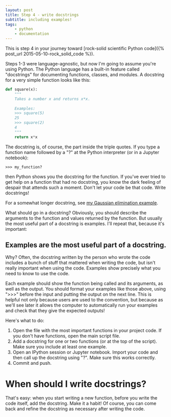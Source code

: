 ```yaml
---
layout: post
title: Step 4 - write docstrings 
subtitle: including examples!
tags:
    - python
    - documentation
---
```


This is step 4 in your journey toward [rock-solid scientific Python code]({% post_url 2015-05-10-rock_solid_code %}).

Steps 1-3 were language-agnostic, but now I'm going to assume you're using Python.  The Python language has a built-in feature called "docstrings" for documenting functions, classes, and modules.  A docstring for a very simple function looks like this:

``` python
def square(x):
    """
    Takes a number x and returns x*x.
    
    Examples:
    >>> square(5)
    25
    >>> square(2)
    4
    """
    return x*x
```

The docstring is, of course, the part inside the triple quotes.  If you type a function name followed by a "?" at the Python interpreter (or in a Jupyter notebook):

    >>> my_function?
    
then Python shows you the docstring for the function.  If you've ever tried to get help on a function that had no docstring, you know the dark feeling of despair that attends such a moment.  Don't let your code be that code.  Write docstrings!

For a somewhat longer docstring, see [my Gaussian elimination example](https://github.com/ketch/rock-solid-code-demo/blob/master/factor.py).  

What should go in a docstring?  Obviously, you should describe the arguments to the function and values returned by the function.  But usually the most useful part of a docstring is examples.  I'll repeat that, because it's important:

## Examples are the most useful part of a docstring.

Why?  Often, the docstring written by the person who wrote the code includes a bunch of stuff that mattered  when writing the code, but isn't really important when using the code.  Examples show precisely what you need to know to use the code.

Each example should show the function being called and its arguments, as well as the output.  You should format your examples like those above, using ">>>" before the input and putting the output on the next line.  This is helpful not only because users are used to the convention, but because as we'll see later it allows the computer to automatically run your examples and check that they give the expected outputs!

Here's what to do:

1. Open the file with the most important functions in your project code.  If you don't have functions, open the main script file.
2. Add a docstring for one or two functions (or at the top of the script).  Make sure you include at least one example.
3. Open an IPython session or Jupyter notebook.  Import your code and then call up the docstring using "?".  Make sure this works correctly.
4. Commit and push.


# When should I write docstrings?

That's easy: when you start writing a new function, before you write the code itself, add the docstring.  Make it a habit!  Of course, you can come back and refine the docstring as necessary after writing the code.
